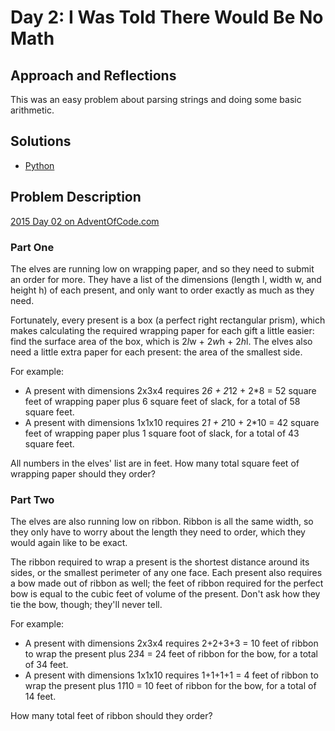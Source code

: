 # Day 2: I Was Told There Would Be No Math

## Approach and Reflections

This was an easy problem about parsing strings and doing some basic
arithmetic.

## Solutions

- [Python](../python2015/aoc/day02.py)

## Problem Description

[2015 Day 02 on AdventOfCode.com](https://adventofcode.com/2015/day/2)

### Part One

The elves are running low on wrapping paper, and so they need to submit an
order for more. They have a list of the dimensions (length l, width w, and
height h) of each present, and only want to order exactly as much as they
need.

Fortunately, every present is a box (a perfect right rectangular prism), which
makes calculating the required wrapping paper for each gift a little easier:
find the surface area of the box, which is 2*l*w + 2*w*h + 2*h*l. The elves
also need a little extra paper for each present: the area of the smallest
side.

For example:

- A present with dimensions 2x3x4 requires 2*6 + 2*12 + 2\*8 = 52 square feet
  of wrapping paper plus 6 square feet of slack, for a total of 58 square
  feet.
- A present with dimensions 1x1x10 requires 2*1 + 2*10 + 2\*10 = 42 square feet
  of wrapping paper plus 1 square foot of slack, for a total of 43 square
  feet.

All numbers in the elves' list are in feet. How many total square feet of
wrapping paper should they order?

### Part Two

The elves are also running low on ribbon. Ribbon is all the same width, so
they only have to worry about the length they need to order, which they would
again like to be exact.

The ribbon required to wrap a present is the shortest distance around its
sides, or the smallest perimeter of any one face. Each present also requires
a bow made out of ribbon as well; the feet of ribbon required for the perfect
bow is equal to the cubic feet of volume of the present. Don't ask how they
tie the bow, though; they'll never tell.

For example:

- A present with dimensions 2x3x4 requires 2+2+3+3 = 10 feet of ribbon to wrap
  the present plus 2*3*4 = 24 feet of ribbon for the bow, for a total of 34
  feet.
- A present with dimensions 1x1x10 requires 1+1+1+1 = 4 feet of ribbon to wrap
  the present plus 1*1*10 = 10 feet of ribbon for the bow, for a total of 14
  feet.

How many total feet of ribbon should they order?
